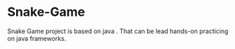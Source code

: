 # Snake-Game
Snake Game project is based on java . That can be lead hands-on practicing on java frameworks.
